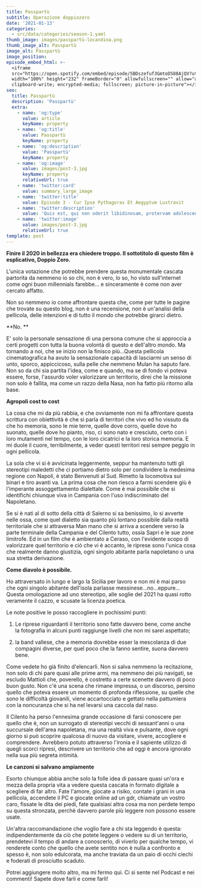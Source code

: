 ```yaml
---
title: Passpartù
subtitle: Operazione doppiozero
date: '2021-01-13'
categories:
  - src/data/categories/season-1.yaml
thumb_image: images/passpartù-locandina.png
thumb_image_alt: Passpartù
image_alt: Passpartù
image_position:
episode_embed_html: >-
  <iframe
  src="https://open.spotify.com/embed/episode/5BDszefuf3GmtoD588AjQV?utm_source=generator&theme=0"
  width="100%" height="232" frameBorder="0" allowfullscreen="" allow="autoplay;
  clipboard-write; encrypted-media; fullscreen; picture-in-picture"></iframe>
seo:
  title: Passpartù
  description: 'Passpartù'
  extra:
    - name: 'og:type'
      value: article
      keyName: property
    - name: 'og:title'
      value: Passpartù
      keyName: property
    - name: 'og:description'
      value: 'Passpartù'
      keyName: property
    - name: 'og:image'
      value: images/post-3.jpg
      keyName: property
      relativeUrl: true
    - name: 'twitter:card'
      value: summary_large_image
    - name: 'twitter:title'
      value: Episode 3 - Cur Ipse Pythagoras Et Aegyptum Lustravit
    - name: 'twitter:description'
      value: 'Quis est, qui non oderit libidinosam, protervam adolescentiam'
    - name: 'twitter:image'
      value: images/post-3.jpg
      relativeUrl: true
template: post
---
```

**Finire il 2020 in bellezza era chiedere troppo. Il sottotitolo di questo film è esplicativo, Doppio Zero.**

L'unica votazione che potrebbe prendere questa monumentale cascata partorita da nemmeno io so chi, non è vero, lo so, ho visto sull'internet come ogni buon millennials farebbe… e sinceramente è come non aver cercato affatto.

Non so nemmeno io come affrontare questa che, come per tutte le pagine che trovate su questo blog, non è una 
recensione, non è un'analisi della pellicola, delle intenzioni e di tutto il mondo che potrebbe girarci dietro. 

**No. **

E' solo la personale sensazione di una persona comune che si approccia a certi progetti con tutta la buona volontà di questo e dell'altro mondo. Ma tornando a noi, che se inizio non la finisco più…Questa pellicola cinematografica ha avuto la sensazionale capacità di lasciarmi un senso di unto, sporco, appiccicoso, sulla pelle che nemmeno Mulan ha saputo fare. Non so da chi sia partita l'idea, come e quando, ma se di fondo vi poteva essere, forse, l'assurdo voler valorizzare un territorio, direi che la missione non solo è fallita, ma come un razzo della Nasa, non ha fatto più ritorno alla base.

**Agropoli cost to cost**

La cosa che mi da più rabbia, e che ovviamente non mi fa affrontare questa scrittura con obiettività è che si parla di territori che vivo ed ho vissuto da che ho memoria, sono le mie terre, quelle dove corro, quelle dove ho suonato, quelle dove ho pianto, riso, ci sono nato e cresciuto, 
certo con i loro mutamenti nel tempo, con le loro cicatrici e la loro storica memoria. E mi duole il cuore, terribilmente, a veder questi territori resi sempre peggio in ogni pellicola.

La sola che vi si è avvicinata leggermente, seppur ha mantenuto tutti gli stereotipi maledetti che ci portiamo dietro solo per condividere la medesima regione con Napoli, è stato Benvenuti al Sud. Rimetto la locomotiva sui binari e tiro avanti va. La prima cosa che non riesco a farmi scendere giù è l'imperante assoggettamento dialettale. Come è mai possibile che si identifichi chiunque viva in Campania con l'uso indiscriminato del Napoletano.

Se si è nati al di sotto della città di Salerno si sa benissimo, lo si avverte nelle ossa, come quel dialetto sia quanto più lontano possibile dalla realtà territoriale che si attraversa Man mano che si arriva a scendere verso la parte terminale della Campania e del Cilento tutto, ossia Sapri e le sue zone limitrofe. Ed in un film che è ambientato a Ceraso, con l'evidente scopo di valorizzare quel territorio e ciò che vi è accanto, le riprese sono l'unica cosa che realmente danno giustizia, ogni singolo abitante parla napoletano o una sua stretta derivazione.

**Come diavolo è possibile.**

Ho attraversato in lungo e largo la Sicilia per lavoro e non mi è mai parso che ogni singolo abitante dell'isola parlasse messinese…no…eppure…Questa omologazione ad uno stereotipo, alle soglie del 2021 ha quasi rotto veramente il cazzo, e scusate la licenza poetica.

Le note positive le posso raccogliere in pochissimi punti:

1.  Le riprese riguardanti il territorio sono fatte davvero bene, come anche la fotografia in alcuni punti raggiunge livelli che non mi sarei aspettato;

2.  la band vallese, che a memoria dovrebbe esser la mescolanza di due compagini diverse, per quel poco che la fanno sentire, suona davvero bene.

Come vedete ho già finito d'elencarli. Non si salva nemmeno la recitazione, non solo di chi pare quasi alle prime armi, ma nemmeno dei più navigati, se escludo Mattioli che, poverello, è costretto a certe scenette davvero di poco buon gusto. Non c'è una scena che rimane impressa, o un discorso, persino quello che poteva essere un momento di profonda riflessione, su quelle che sono le difficoltà giovanili, viene accartocciato e gettato nella pattumiera con la noncuranza che si ha nel levarsi una caccola dal naso.

Il Cilento ha perso l'ennesima grande occasione di farsi conoscere per quello che è, non un surrogato di stereotipi vecchi di sessant'anni o una succursale dell'area napoletana, ma una realtà viva e pulsante, dove ogni giorno si può scoprire qualcosa di nuovo da visitare, vivere, accogliere e comprendere. Avrebbero potuto attraverso l'ironia e il sapiente utilizzo di quegli scorci ripresi, descrivere un territorio che ad oggi è ancora ignorato nella sua più segreta intimità.

**Le canzoni si salvano ampiamente**

Esorto chiunque abbia anche solo la folle idea di passare quasi un'ora e mezza della propria vita a vedere questa cascata in formato digitale a 
scegliere di far altro. Fate l'amore, giocate a risiko, contate i grani in una pellicola, accendete il PC e giocate online ad un gdr, chiamate un vostro caro, fissate le dita dei piedi, fate qualsiasi altra cosa ma non perdete tempo su questa stronzata, perchè davvero parole più leggere non possono essere usate.

Un'altra raccomandazione che voglio fare a chi sta leggendo è questa: indipendentemente da ciò che potete leggere o vedere su di un territorio, prendetevi il tempo di andare a conoscerlo, di viverlo per qualche tempo, vi renderete conto che quello che avete sentito non è nulla a confronto e spesso è, non solo edulcorata, ma anche traviata da un paio di occhi ciechi e foderati di prosciutto scaduto.

Potrei aggiungere molto altro, ma mi fermo qui. Ci si sente nel Podcast e nei commenti! Sapete dove farli e come farli!
